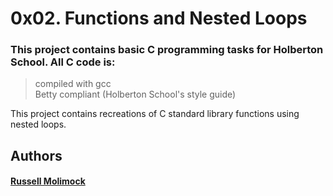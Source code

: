 # 0x02. Functions and Nested Loops  

### This project contains basic C programming tasks for Holberton School. All C code is:
> compiled with gcc  
> Betty compliant (Holberton School's style guide)  

 This project contains recreations of C standard library functions using nested loops.
 
## Authors
#### <a href="github.com/Rmolimock">Russell Molimock</a>
